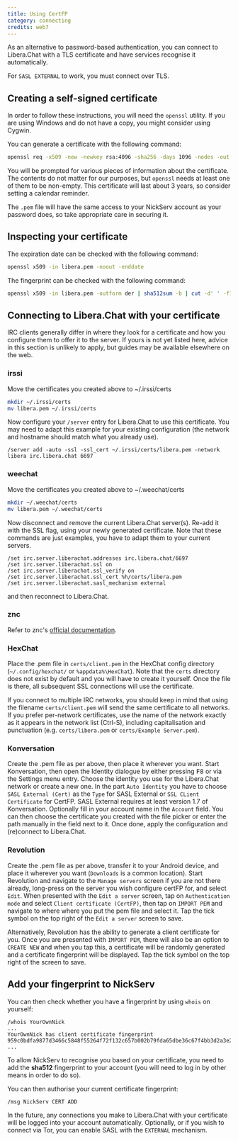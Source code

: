 ```yaml
---
title: Using CertFP
category: connecting
credits: web7
---
```


As an alternative to password-based authentication, you can connect to
Libera.Chat with a TLS certificate and have services recognise it
automatically.

For `SASL EXTERNAL` to work, you must connect over TLS.

## Creating a self-signed certificate

In order to follow these instructions, you will need the `openssl` utility. If
you are using Windows and do not have a copy, you might consider using Cygwin.

You can generate a certificate with the following command:

```sh
openssl req -x509 -new -newkey rsa:4096 -sha256 -days 1096 -nodes -out libera.pem -keyout libera.pem
```

You will be prompted for various pieces of information about the certificate.
The contents do not matter for our purposes, but `openssl` needs at least one
of them to be non-empty. This certificate will last about 3 years, so consider
setting a calendar reminder.

The `.pem` file will have the same access to your NickServ account as your
password does, so take appropriate care in securing it.

## Inspecting your certificate

The expiration date can be checked with the following command:

```sh
openssl x509 -in libera.pem -noout -enddate
```

The fingerprint can be checked with the following command:

```sh
openssl x509 -in libera.pem -outform der | sha512sum -b | cut -d' ' -f1
```

## Connecting to Libera.Chat with your certificate

IRC clients generally differ in where they look for a certificate and how you
configure them to offer it to the server. If yours is not yet listed here,
advice in this section is unlikely to apply, but guides may be available
elsewhere on the web.

### irssi

Move the certificates you created above to ~/.irssi/certs

```sh
mkdir ~/.irssi/certs
mv libera.pem ~/.irssi/certs
```

Now configure your `/server` entry for Libera.Chat to use this certificate. You
may need to adapt this example for your existing configuration (the network
and hostname should match what you already use).

```irc
/server add -auto -ssl -ssl_cert ~/.irssi/certs/libera.pem -network libera irc.libera.chat 6697
```

### weechat

Move the certificates you created above to ~/.weechat/certs

```sh
mkdir ~/.weechat/certs
mv libera.pem ~/.weechat/certs
```

Now disconnect and remove the current Libera.Chat server(s). Re-add it with
the SSL flag, using your newly generated certificate. Note that these commands
are just examples, you have to adapt them to your current servers.

```irc
/set irc.server.liberachat.addresses irc.libera.chat/6697
/set irc.server.liberachat.ssl on
/set irc.server.liberachat.ssl_verify on
/set irc.server.liberachat.ssl_cert %h/certs/libera.pem
/set irc.server.liberachat.sasl_mechanism external
```

and then reconnect to Libera.Chat.

### znc

Refer to znc's [official documentation](http://wiki.znc.in/Cert).

### HexChat

Place the .pem file in `certs/client.pem` in the HexChat config
directory (`~/.config/hexchat/` or `%appdata%\HexChat`). Note
that the `certs` directory does not exist by default and you will have to
create it yourself. Once the file is there, all subsequent SSL connections
will use the certificate.

If you connect to multiple IRC networks, you should keep in mind that using
the filename `certs/client.pem` will send the same certificate to all networks.
If you prefer per-network certificates, use the name of the network exactly
as it appears in the network list (Ctrl-S), including capitalisation and
punctuation (e.g. `certs/libera.pem` or `certs/Example Server.pem`).

### Konversation

Create the .pem file as per above, then place it wherever you want.
Start Konversation, then open the Identity dialogue by either pressing
<kbd>F8</kbd> or via the Settings menu entry. Choose the identity you use
for the Libera.Chat network or create a new one.
In the part `Auto Identity` you have to choose `SASL External (Cert)`
as the `Type` for SASL External or `SSL CLient Certificate` for CertFP.
SASL External requires at least version 1.7 of Konversation.
Optionally fill in your account name in the `Account` field.
You can then choose the certificate you created with the file picker
or enter the path manually in the field next to it.
Once done, apply the configuration and (re)connect to Libera.Chat.

### Revolution

Create the .pem file as per above, transfer it to your Android device, and
place it wherever you want (`Downloads` is a common location).
Start Revolution and navigate to the `Manage servers` screen if you are not
there already, long-press on the server you wish configure certFP for, and
select `Edit`. When presented with the `Edit a server` screen, tap on
`Authentication mode` and select `Client certificate (CertFP)`, then tap on
`IMPORT PEM` and navigate to where where you put the pem file and select it.
Tap the tick symbol on the top right of the `Edit a server` screen to save.

Alternatively, Revolution has the ability to generate a client certificate for
you. Once you are presented with `IMPORT PEM`, there will also be an option
to `CREATE NEW` and when you tap this, a certificate will be randomly generated
and a certificate fingerprint will be displayed. Tap the tick symbol on the top
right of the screen to save.

## Add your fingerprint to NickServ

You can then check whether you have a fingerprint by using `whois` on yourself:

```irc
/whois YourOwnNick
...
YourOwnNick has client certificate fingerprint 959c0bdfa9877d3466c5848f55264f72f132c657b002b79fda65dbe36c67f4bb3d2a3e2e9925cb5896a53c76169c5bb71b7853bd90192068dc77f4b20159a1d8
...
```

To allow NickServ to recognise you based on your certificate, you need to add
the **sha512** fingerprint to your account (you will need to log in by other
means in order to do so).

You can then authorise your current certificate fingerprint:

```irc
/msg NickServ CERT ADD
```

In the future, any connections you make to Libera.Chat with your certificate
will be logged into your account automatically. Optionally, or if you wish to
connect via Tor, you can enable SASL with the `EXTERNAL` mechanism.
